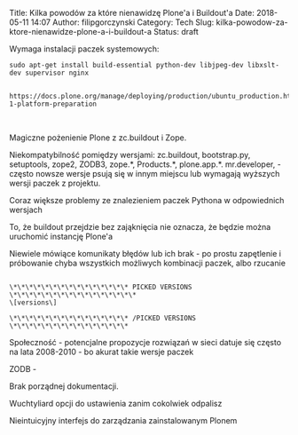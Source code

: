 Title: Kilka powodów za które nienawidzę Plone'a i Buildout'a
Date: 2018-05-11 14:07
Author: filipgorczynski
Category: Tech
Slug: kilka-powodow-za-ktore-nienawidze-plone-a-i-buildout-a
Status: draft

Wymaga instalacji paczek systemowych:

    sudo apt-get install build-essential python-dev libjpeg-dev libxslt-dev supervisor nginx


    https://docs.plone.org/manage/deploying/production/ubuntu_production.html#step-1-platform-preparation

 

Magiczne pożenienie Plone z zc.buildout i Zope.

Niekompatybilność pomiędzy wersjami: zc.buildout, bootstrap.py, setuptools, zope2, ZODB3, zope.\*, Products.\*, plone.app.\*. mr.developer, - często nowsze wersje psują się w innym miejscu lub wymagają wyższych wersji paczek z projektu.

Coraz większe problemy ze znalezieniem paczek Pythona w odpowiednich wersjach

To, że buildout przejdzie bez zająknięcia nie oznacza, że będzie można uruchomić instancję Plone'a

Niewiele mówiące komunikaty błędów lub ich brak - po prostu zapętlenie i próbowanie chyba wszystkich możliwych kombinacji paczek, albo rzucanie

```

\*\*\*\*\*\*\*\*\*\*\*\*\*\*\* PICKED VERSIONS \*\*\*\*\*\*\*\*\*\*\*\*\*\*\*\*  
\[versions\]

\*\*\*\*\*\*\*\*\*\*\*\*\*\*\* /PICKED VERSIONS \*\*\*\*\*\*\*\*\*\*\*\*\*\*\*

```

Społeczność - potencjalne propozycje rozwiązań w sieci datuje się często na lata 2008-2010 - bo akurat takie wersje paczek

ZODB -

Brak porządnej dokumentacji.

Wuchtyliard opcji do ustawienia zanim cokolwiek odpalisz

Nieintuicyjny interfejs do zarządzania zainstalowanym Plonem

 
